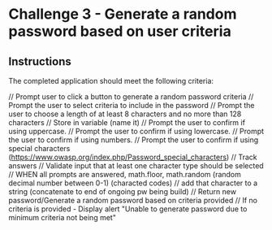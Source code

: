 # Challenge 3 - Generate a random password based on user criteria

## Instructions

The completed application should meet the following criteria:

// Prompt user to click a button to generate a random password criteria
// Prompt the user to select criteria to include in the password
// Prompt the user to choose a length of at least 8 characters and no more than 128 characters
// Store in variable (name it)
// Prompt the user to confirm if using uppercase.
// Prompt the user to confirm if using lowercase.
// Prompt the user to confirm if using numbers.
// Prompt the user to confirm if using special characters (https://www.owasp.org/index.php/Password_special_characters)
// Track answers
// Validate input that at least one character type should be selected
// WHEN all prompts are answered, math.floor, math.random (random decimal number between 0-1) (characted codes)
// add that character to a string (concatenate to end of ongoing pw being build)
// Return new password/Generate a random password based on criteria provided
// If no criteria is provided - Display alert "Unable to generate password due to minimum criteria not being met"
